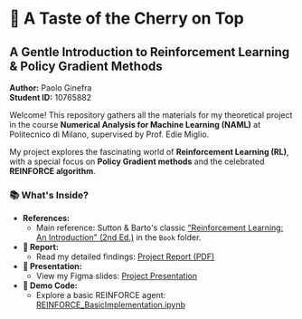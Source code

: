 # 🍒 A Taste of the Cherry on Top

## A Gentle Introduction to Reinforcement Learning & Policy Gradient Methods

**Author:** Paolo Ginefra  
**Student ID:** 10765882

Welcome! This repository gathers all the materials for my theoretical project in the course **Numerical Analysis for Machine Learning (NAML)** at Politecnico di Milano, supervised by Prof. Edie Miglio.

My project explores the fascinating world of **Reinforcement Learning (RL)**, with a special focus on **Policy Gradient methods** and the celebrated **REINFORCE algorithm**.

### 📚 What's Inside?

- **References:**
  - Main reference: Sutton & Barto's classic ["Reinforcement Learning: An Introduction" (2nd Ed.)](./Book/SuttonBartoIPRLBook2ndEd.pdf) in the `Book` folder.
- **📝 Report:**
  - Read my detailed findings: [Project Report (PDF)](./NAML_project_Report_PaoloGinefra_10765882.pdf)
- **🎨 Presentation:**
  - View my Figma slides: [Project Presentation](https://www.figma.com/proto/RKZEdND3lRKwaNgI4LX9JH/NAML_Project?node-id=1-2&t=BG59N0Xj1fCCzbjK-1&scaling=contain&content-scaling=fixed&page-id=0%3A1&starting-point-node-id=1%3A2)
- **🤖 Demo Code:**
  - Explore a basic REINFORCE agent: [REINFORCE_BasicImplementation.ipynb](./REINFORCE_BasicImplementation.ipynb)
